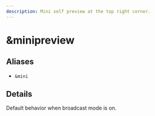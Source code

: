```yaml
---
description: Mini self preview at the top right corner.
---
```


# \&minipreview

## Aliases

* `&mini`

## Details

Default behavior when broadcast mode is on.
